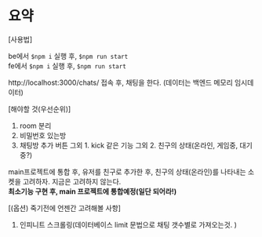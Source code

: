 # 요약

[사용법]

be에서 `$npm i` 실행 후, `$npm run start`<br/>
fe에서 `$npm i` 실행 후, `$npm run start`

http://localhost:3000/chats/
접속 후, 채팅을 한다. (데이터는 백엔드 메모리 임시데이터)<br/>

[해야할 것(우선순위)]

1. room 분리
2. 비밀번호 있는방
3. 채팅방 추가 버튼
그외 1. kick 같은 기능
그외 2. 친구의 상태(온라인, 게임중, 대기중?)

main프로젝트에 통합 후, 유저를 친구로 추가한 후, 친구의 상태(온라인)를 나타내는 소켓을 고려하자. 지금은 고려하지 않는다.<br/>
<b>최소기능 구현 후, main 프로젝트에 통합예정(일단 되어라!)</b>
<br />

[(옵션) 죽기전에 언젠간 고려해볼 사항]

1. 인피니트 스크롤링(데이터베이스 limit 문법으로 채팅 갯수별로 가져오는것. )
